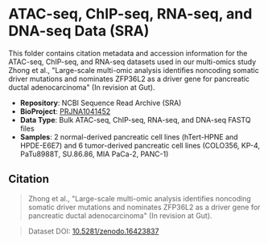 # ATAC-seq, ChIP-seq, RNA-seq, and DNA-seq Data (SRA)

This folder contains citation metadata and accession information for the ATAC-seq, ChIP-seq, and RNA-seq datasets used in our multi-omics study Zhong et al., "Large-scale multi-omic analysis identifies noncoding somatic driver mutations and nominates ZFP36L2 as a driver gene for pancreatic ductal adenocarcinoma" (In revision at Gut).

- **Repository**: NCBI Sequence Read Archive (SRA)
- **BioProject**: [PRJNA1041452](https://www.ncbi.nlm.nih.gov/bioproject/PRJNA1041452)
- **Data Type**: Bulk ATAC-seq, ChIP-seq, RNA-seq, and DNA-seq FASTQ files
- **Samples**: 2 normal-derived pancreatic cell lines (hTert-HPNE and HPDE-E6E7) and 6 tumor-derived pancreatic cell lines (COLO356, KP-4, PaTu8988T, SU.86.86, MIA PaCa-2, PANC-1)

## Citation

> Zhong et al., "Large-scale multi-omic analysis identifies noncoding somatic driver mutations and nominates ZFP36L2 as a driver gene for pancreatic ductal adenocarcinoma" (In revision at Gut).

> Dataset DOI: [10.5281/zenodo.16423837](https://doi.org/10.5281/zenodo.16423837)

